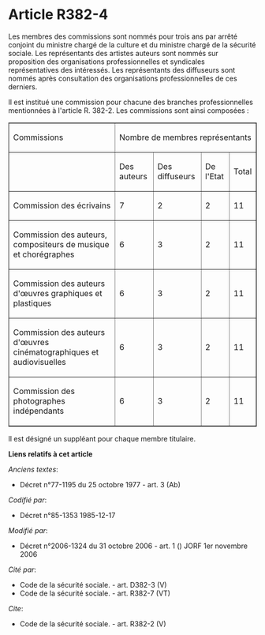 # Article R382-4

Les membres des commissions sont nommés pour trois ans par arrêté conjoint du ministre chargé de la culture et du ministre
chargé de la sécurité sociale. Les représentants des artistes auteurs sont nommés sur proposition des organisations
professionnelles et syndicales représentatives des intéressés. Les représentants des diffuseurs sont nommés après
consultation des organisations professionnelles de ces derniers. 

Il est institué une commission pour chacune des branches professionnelles mentionnées à l'article R. 382-2. Les commissions
sont ainsi composées : 

<table cellspacing="0" align="center" cellpadding="0" border="1" width="605">
  <tbody>
    <tr>
      <td>

Commissions 

</td>
      <td colspan="4">

Nombre de membres représentants 

</td>
    </tr>
    <tr>
      <td valign="top">
      </td><td>

Des auteurs 

</td>
      <td>

Des diffuseurs 

</td>
      <td>

De l'Etat 

</td>
      <td>

Total 

</td>
    </tr>
    <tr>
      <td valign="top">

Commission des écrivains 

</td>
      <td>

7 

</td>
      <td>

2 

</td>
      <td>

2 

</td>
      <td>

11 

</td>
    </tr>
    <tr>
      <td valign="top">

Commission des auteurs, compositeurs de musique et chorégraphes 

</td>
      <td>

6 

</td>
      <td>

3 

</td>
      <td>

2 

</td>
      <td>

11 

</td>
    </tr>
    <tr>
      <td valign="top">

Commission des auteurs d'œuvres graphiques et plastiques 

</td>
      <td>

6 

</td>
      <td>

3 

</td>
      <td>

2 

</td>
      <td>

11 

</td>
    </tr>
    <tr>
      <td valign="top">

Commission des auteurs d'œuvres cinématographiques et audiovisuelles 

</td>
      <td>

6 

</td>
      <td>

3 

</td>
      <td>

2 

</td>
      <td>

11 

</td>
    </tr>
    <tr>
      <td valign="top">

Commission des photographes indépendants 

</td>
      <td>

6 

</td>
      <td>

3 

</td>
      <td>

2 

</td>
      <td>

11 

</td>
    </tr>
  </tbody>
</table>

Il est désigné un suppléant pour chaque membre titulaire.

**Liens relatifs à cet article**

_Anciens textes_:

  - Décret n°77-1195 du 25 octobre 1977 - art. 3 (Ab)

_Codifié par_:

  - Décret n°85-1353 1985-12-17

_Modifié par_:

  - Décret n°2006-1324 du 31 octobre 2006 - art. 1 () JORF 1er novembre 2006

_Cité par_:

  - Code de la sécurité sociale. - art. D382-3 (V)
  - Code de la sécurité sociale. - art. R382-7 (VT)

_Cite_:

  - Code de la sécurité sociale. - art. R382-2 (V)
